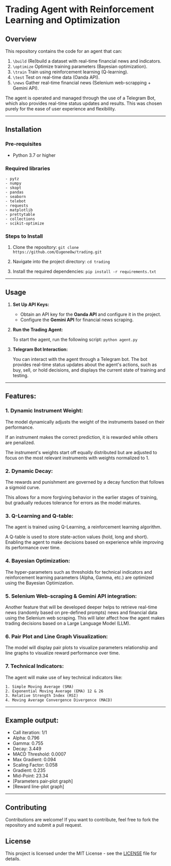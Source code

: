 # Trading Agent with Reinforcement Learning and Optimization
## Overview
This repository contains the code for an agent that can:

 1.	```\build``` (Re)build a dataset with real-time financial news and indicators.
 2.	```\optimize``` Optimize training parameters (Bayesian optimization).
 3.	```\train``` Train using reinforcement learning (Q-learning).
 4.	```\test``` Test on real-time data (Oanda API).
 5.	```\news``` Gather real-time financial news (Selenium web-scrapping + Gemini API).

The agent is operated and managed through the use of a Telegram Bot, which also provides real-time status updates and results. This was chosen purely
for the ease of user experience and flexibility.

---
## Installation
### Pre-requisites
  - Python 3.7 or higher
### Required libraries
    - pytz
    - numpy
    - skopt
    - pandas
    - seaborn 
    - telebot
    - requests
    - matplotlib
    - prettytable
    - collections
    - scikit-optimize

### Steps to Install
1. Clone the repository:
    ```git clone https://github.com/EugeneOw/trading.git```

2. Navigate into the project directory:
    ```cd trading```

3. Install the required dependencies:
    ```pip install -r requirements.txt```

---
## Usage
1. **Set Up API Keys:**
    - Obtain an API key for the **Oanda API** and configure it in the project.
    - Configure the **Gemini API** for financial news scraping.

2. **Run the Trading Agent:**

   To start the agent, run the following script:
   ```python agent.py```

3. **Telegram Bot Interaction:**

    You can interact with the agent through a Telegram bot. The bot provides real-time status updates about the agent's actions, such as buy, sell, or hold decisions, and displays the current state of training and testing.
---
## Features:
### **1. Dynamic Instrument Weight:**
The model dynamically adjusts the weight of the instruments based on their performance.

If an instrument makes the correct prediction, it is rewarded while others are penalized.

The instrument's weights start off equally distributed but are adjusted to focus on the most relevant instruments with weights normalized to 1.

### **2. Dynamic Decay:**
The rewards and punishment are governed by a decay function that follows a sigmoid curve. 

This allows for a more forgiving behavior in the earlier stages of training, but gradually reduces tolerance for errors as the model matures.

### **3. Q-Learning and Q-table:**
The agent is trained using Q-Learning, a reinforcement learning algorithm.

A Q-table is used to store state-action values (hold, long and short). Enabling the agent to make decisions based on experience while improving
its performance over time.

### **4. Bayesian Optimization:**
The hyper-parameters such as thresholds for technical indicators and reinforcement learning parameters (Alpha, Gamma, etc.) are optimized using the
Bayesian Optimization.

### **5. Selenium Web-scraping & Gemini API integration:**
Another feature that will be developed deeper helps to retrieve real-time news (randomly based on pre-defined prompts) news and financial data using
the Selenium web scraping. This will later affect how the agent makes trading decisions based on a Large Language Model (LLM).

### **6. Pair Plot and Line Graph Visualization:**
The model will display pair plots to visualize parameters relationship and line graphs to visualize reward performance over time.

### **7. Technical Indicators:**
The agent will make use of key technical indicators like:

    1. Simple Moving Average (SMA) 
    2. Exponential Moving Average (EMA) 12 & 26
    3. Relative Strength Index (RSI)
    4. Moving Average Convergence Divergence (MACD)
---

## Example output: 
- Call iteration: 1/1
- Alpha: 0.796
- Gamma: 0.755
- Decay: 3.449
- MACD Threshold: 0.0007
- Max Gradient: 0.094
- Scaling Factor: 0.058
- Gradient: 0.235
- Mid-Point: 23.34
- [Parameters pair-plot graph]
- [Reward line-plot graph]

---
## Contributing

Contributions are welcome! If you want to contribute, feel free to fork the repository and submit a pull request.

## License

This project is licensed under the MIT License - see the [LICENSE](LICENSE) file for details.